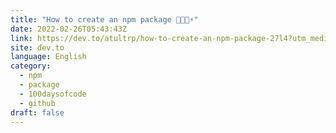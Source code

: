 ```yaml
---
title: "How to create an npm package 👨🏻‍💻⚡"
date: 2022-02-26T05:43:43Z
link: https://dev.to/atultrp/how-to-create-an-npm-package-27l4?utm_medium=RSS&utm_source=news.12bit.vn
site: dev.to
language: English
category:
  - npm
  - package
  - 100daysofcode
  - github
draft: false
---
```

